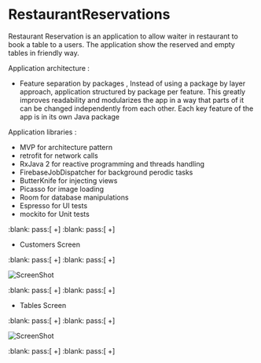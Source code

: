 # RestaurantReservations


Restaurant Reservation  is an application to allow waiter in restaurant to book a table to a users.
The application show the reserved and empty tables in friendly way.

Application architecture : 
* Feature separation by packages , 
Instead of using a package by layer approach, application structured by package per feature. This greatly improves readability and modularizes the app in a way that parts of it can be changed independently from each other. Each key feature of the app is in its own Java package

Application libraries :

* MVP for architecture pattern
* retrofit for network calls
* RxJava 2 for reactive programming and threads handling
* FirebaseJobDispatcher for background perodic tasks
* ButterKnife for injecting views
* Picasso for image loading
* Room for database manipulations
* Espresso for UI tests
* mockito for Unit tests


:blank: pass:[ +]
:blank: pass:[ +]


* Customers Screen 


:blank: pass:[ +]
:blank: pass:[ +]


![ScreenShot](https://raw.github.com/MohamedElgendyGits/RestaurantReservations/master/screenshots/Screenshot1.png)

:blank: pass:[ +]
:blank: pass:[ +]


* Tables Screen 

:blank: pass:[ +]
:blank: pass:[ +]

![ScreenShot](https://raw.github.com/MohamedElgendyGits/RestaurantReservations/master/screenshots/Screenshot2.png)



:blank: pass:[ +]
:blank: pass:[ +]
